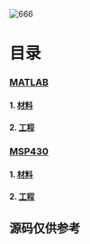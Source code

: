 ![666](https://eiet.xyz/69018301_1562413323895779_2044539283561512274_n.jpg)
# 目录

### [MATLAB](https://github.com/Heanden/EIES/tree/master/matlab)
#### 1. [材料](https://github.com/Heanden/EIES/tree/master/matlab/info)
#### 2. [工程](https://github.com/Heanden/EIES/tree/master/matlab/subject)

### [MSP430](https://github.com/Heanden/EIES/tree/master/MSP430)
#### 1. [材料](https://github.com/Heanden/EIES/tree/master/MSP430/info)
#### 2. [工程](https://github.com/Heanden/EIES/tree/master/MSP430/subject)


## 源码仅供参考
